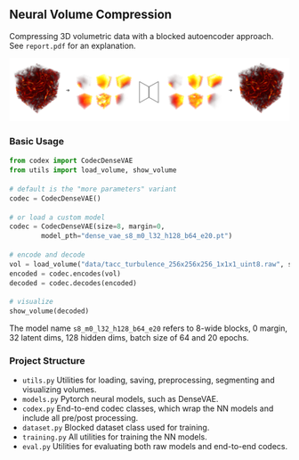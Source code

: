 

## Neural Volume Compression

Compressing 3D volumetric data with a blocked autoencoder approach. See `report.pdf` for an explanation.

![system](teaser.png)


### Basic Usage

```python
from codex import CodecDenseVAE
from utils import load_volume, show_volume

# default is the "more parameters" variant
codec = CodecDenseVAE()

# or load a custom model
codec = CodecDenseVAE(size=8, margin=0,
        model_pth="dense_vae_s8_m0_l32_h128_b64_e20.pt")

# encode and decode
vol = load_volume("data/tacc_turbulence_256x256x256_1x1x1_uint8.raw", size=256)
encoded = codec.encodes(vol)
decoded = codec.decodes(encoded)

# visualize
show_volume(decoded)
```

The model name `s8_m0_l32_h128_b64_e20` refers to 8-wide blocks, 0 margin, 32 latent dims, 128 hidden dims, batch size of 64 and 20 epochs.


### Project Structure

* `utils.py` Utilities for loading, saving, preprocessing, segmenting and visualizing volumes.
* `models.py` Pytorch neural models, such as DenseVAE.
* `codex.py` End-to-end codec classes, which wrap the NN models and include all pre/post processing.
* `dataset.py` Blocked dataset class used for training.
* `training.py` All utilities for training the NN models.
* `eval.py` Utilities for evaluating both raw models and end-to-end codecs.